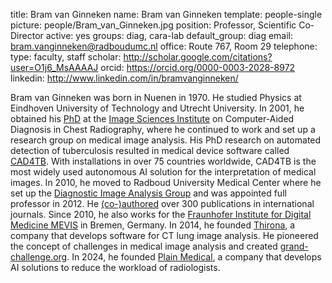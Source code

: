 title: Bram van Ginneken
name: Bram van Ginneken
template: people-single
picture: people/Bram_van_Ginneken.jpg
position: Professor, Scientific Co-Director
active: yes
groups: diag, cara-lab
default_group: diag
email: bram.vanginneken@radboudumc.nl
office: Route 767, Room 29
telephone:
type: faculty, staff
scholar: http://scholar.google.com/citations?user=O1j6_MsAAAAJ
orcid: https://orcid.org/0000-0003-2028-8972
linkedin: http://www.linkedin.com/in/bramvanginneken/

Bram van Ginneken was born in Nuenen in 1970. He studied Physics at Eindhoven University of Technology and Utrecht University. In 2001, he obtained his [PhD](/publications/ginn01a) at the [Image Sciences Institute](https://www.isi.uu.nl/) on Computer-Aided Diagnosis in Chest Radiography, where he continued to work and set up a research group on medical image analysis. His PhD research on automated detection of tuberculosis resulted in medical device software called [CAD4TB](https://www.delft.care/cad4tb/). With installations in over 75 countries worldwide, CAD4TB is the most widely used autonomous AI solution for the interpretation of medical images. In 2010, he moved to Radboud University Medical Center where he set up the [Diagnostic Image Analysis Group](https://www.diagnijmegen.nl/) and was appointed full professor in 2012. He [(co-)authored](https://www.diagnijmegen.nl/publications/bram-van-ginneken/) over 300 publications in international journals. Since 2010, he also works for the [Fraunhofer Institute for Digital Medicine MEVIS](https://www.mevis.fraunhofer.de/) in Bremen, Germany. In 2014, he founded [Thirona](https://thirona.eu/), a company that develops software for CT lung image analysis. He pioneered the concept of challenges in medical image analysis and created [grand-challenge.org](https://grand-challenge.org/). In 2024, he founded [Plain Medical](https://plain-medical.com), a company that develops AI solutions to reduce the workload of radiologists. 
